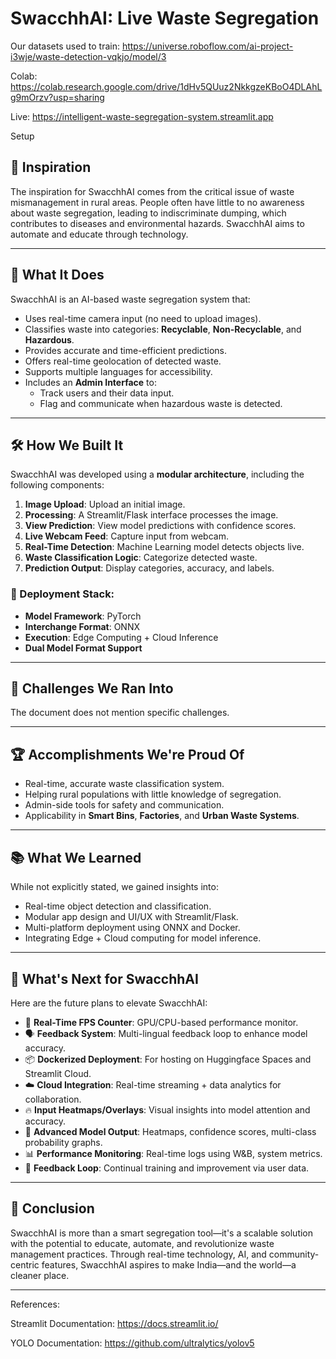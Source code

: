 # SwacchhAI: Live Waste Segregation

Our datasets used to train: https://universe.roboflow.com/ai-project-i3wje/waste-detection-vqkjo/model/3

Colab: https://colab.research.google.com/drive/1dHv5QUuz2NkkgzeKBoO4DLAhLg9mOrzv?usp=sharing

Live: https://intelligent-waste-segregation-system.streamlit.app

Setup

## 🌟 Inspiration

The inspiration for SwacchhAI comes from the critical issue of waste mismanagement in rural areas. People often have little to no awareness about waste segregation, leading to indiscriminate dumping, which contributes to diseases and environmental hazards. SwacchhAI aims to automate and educate through technology.

---

## 🚀 What It Does

SwacchhAI is an AI-based waste segregation system that:

- Uses real-time camera input (no need to upload images).
- Classifies waste into categories: **Recyclable**, **Non-Recyclable**, and **Hazardous**.
- Provides accurate and time-efficient predictions.
- Offers real-time geolocation of detected waste.
- Supports multiple languages for accessibility.
- Includes an **Admin Interface** to:
  - Track users and their data input.
  - Flag and communicate when hazardous waste is detected.

---

## 🛠️ How We Built It

SwacchhAI was developed using a **modular architecture**, including the following components:

1. **Image Upload**: Upload an initial image.
2. **Processing**: A Streamlit/Flask interface processes the image.
3. **View Prediction**: View model predictions with confidence scores.
4. **Live Webcam Feed**: Capture input from webcam.
5. **Real-Time Detection**: Machine Learning model detects objects live.
6. **Waste Classification Logic**: Categorize detected waste.
7. **Prediction Output**: Display categories, accuracy, and labels.

### 🔧 Deployment Stack:

- **Model Framework**: PyTorch
- **Interchange Format**: ONNX
- **Execution**: Edge Computing + Cloud Inference
- **Dual Model Format Support**

---

## 🧗 Challenges We Ran Into

The document does not mention specific challenges.

---

## 🏆 Accomplishments We're Proud Of

- Real-time, accurate waste classification system.
- Helping rural populations with little knowledge of segregation.
- Admin-side tools for safety and communication.
- Applicability in **Smart Bins**, **Factories**, and **Urban Waste Systems**.

---

## 📚 What We Learned

While not explicitly stated, we gained insights into:

- Real-time object detection and classification.
- Modular app design and UI/UX with Streamlit/Flask.
- Multi-platform deployment using ONNX and Docker.
- Integrating Edge + Cloud computing for model inference.

---

## 🔮 What's Next for SwacchhAI

Here are the future plans to elevate SwacchhAI:

- 🎯 **Real-Time FPS Counter**: GPU/CPU-based performance monitor.
- 🗣️ **Feedback System**: Multi-lingual feedback loop to enhance model accuracy.
- 📦 **Dockerized Deployment**: For hosting on Huggingface Spaces and Streamlit Cloud.
- ☁️ **Cloud Integration**: Real-time streaming + data analytics for collaboration.
- 🔥 **Input Heatmaps/Overlays**: Visual insights into model attention and accuracy.
- 🧠 **Advanced Model Output**: Heatmaps, confidence scores, multi-class probability graphs.
- 📊 **Performance Monitoring**: Real-time logs using W&B, system metrics.
- 🔁 **Feedback Loop**: Continual training and improvement via user data.

---

## 📌 Conclusion

SwacchhAI is more than a smart segregation tool—it's a scalable solution with the potential to educate, automate, and revolutionize waste management practices. Through real-time technology, AI, and community-centric features, SwacchhAI aspires to make India—and the world—a cleaner place.

---

References:

Streamlit Documentation: https://docs.streamlit.io/

YOLO Documentation: https://github.com/ultralytics/yolov5
